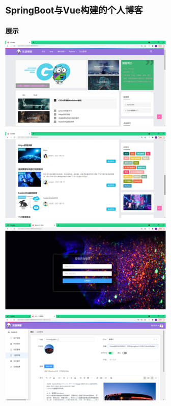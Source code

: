 # SpringBoot与Vue构建的个人博客

## 展示

![Screenshot](docs/page1.png)

![Screenshot](docs/page2.png)

![Screenshot](docs/page3.png)

![Screenshot](docs/page4.png)

